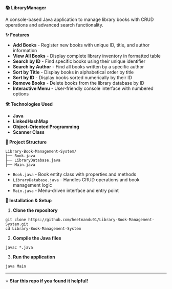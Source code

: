 **📚 LibraryManager**

A console-based Java application to manage library books with CRUD operations and advanced search functionality.

**✨ Features**

* **Add Books** - Register new books with unique ID, title, and author information
* **View All Books** - Display complete library inventory in formatted table
* **Search by ID** - Find specific books using their unique identifier
* **Search by Author** - Find all books written by a specific author
* **Sort by Title** - Display books in alphabetical order by title
* **Sort by ID** - Display books sorted numerically by their ID
* **Remove Books** - Delete books from the library database by ID
* **Interactive Menu** - User-friendly console interface with numbered options

**🛠️ Technologies Used**

* **Java**
* **LinkedHashMap**
* **Object-Oriented Programming**
* **Scanner Class**

**📂 Project Structure**

```
Library-Book-Management-System/
├── Book.java              
├── LibraryDatabase.java   
├── Main.java              
```

* `Book.java` - Book entity class with properties and methods
* `LibraryDatabase.java` - Handles CRUD operations and book management logic
* `Main.java` - Menu-driven interface and entry point

**🚀 Installation & Setup**

1. **Clone the repository**

```
git clone https://github.com/heetnandu01/Library-Book-Management-System.git
cd Library-Book-Management-System
```

2. **Compile the Java files**

```
javac *.java
```

3. **Run the application**

```
java Main
```


---

⭐ **Star this repo if you found it helpful!**
